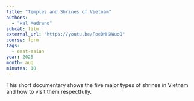 ```yaml
---
title: "Temples and Shrines of Vietnam"
authors:
  - "Hal Medrano"
subcat: film
external_url: "https://youtu.be/FoeDMHXWuoQ"
course: form
tags:
  - east-asian
year: 2025
month: aug
minutes: 10
---
```


This short documentary shows the five major types of shrines in Vietnam and how to visit them respectfully.
